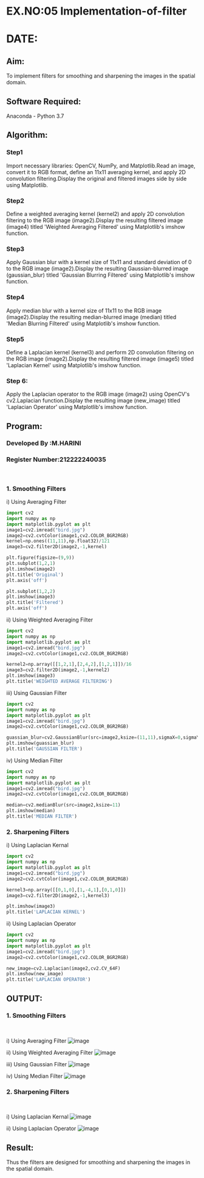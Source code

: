 # EX.NO:05 Implementation-of-filter
# DATE:
## Aim:
To implement filters for smoothing and sharpening the images in the spatial domain.

## Software Required:
Anaconda - Python 3.7

## Algorithm:
### Step1
Import necessary libraries: OpenCV, NumPy, and Matplotlib.Read an image, convert it to RGB format, define an 11x11 averaging kernel, and apply 2D convolution filtering.Display the original and filtered images side by side using Matplotlib.
### Step2
Define a weighted averaging kernel (kernel2) and apply 2D convolution filtering to the RGB image (image2).Display the resulting filtered image (image4) titled 'Weighted Averaging Filtered' using Matplotlib's imshow function.
### Step3
Apply Gaussian blur with a kernel size of 11x11 and standard deviation of 0 to the RGB image (image2).Display the resulting Gaussian-blurred image (gaussian_blur) titled 'Gaussian Blurring Filtered' using Matplotlib's imshow function.
### Step4
Apply median blur with a kernel size of 11x11 to the RGB image (image2).Display the resulting median-blurred image (median) titled 'Median Blurring Filtered' using Matplotlib's imshow function.
### Step5
Define a Laplacian kernel (kernel3) and perform 2D convolution filtering on the RGB image (image2).Display the resulting filtered image (image5) titled 'Laplacian Kernel' using Matplotlib's imshow function.
### Step 6:
Apply the Laplacian operator to the RGB image (image2) using OpenCV's cv2.Laplacian function.Display the resulting image (new_image) titled 'Laplacian Operator' using Matplotlib's imshow function.
## Program:
### Developed By   :M.HARINI
### Register Number:212222240035
</br>

### 1. Smoothing Filters

i) Using Averaging Filter
```Python
import cv2
import numpy as np
import matplotlib.pyplot as plt
image1=cv2.imread("bird.jpg")
image2=cv2.cvtColor(image1,cv2.COLOR_BGR2RGB)
kernel=np.ones((11,11),np.float32)/121
image3=cv2.filter2D(image2,-1,kernel)

plt.figure(figsize=(9,9))
plt.subplot(1,2,1)
plt.imshow(image2)
plt.title('Original')
plt.axis('off')

plt.subplot(1,2,2)
plt.imshow(image3)
plt.title('Filtered')
plt.axis('off')

```
ii) Using Weighted Averaging Filter
```Python
import cv2
import numpy as np
import matplotlib.pyplot as plt
image1=cv2.imread("bird.jpg")
image2=cv2.cvtColor(image1,cv2.COLOR_BGR2RGB)

kernel2=np.array([[1,2,1],[2,4,2],[1,2,1]])/16
image3=cv2.filter2D(image2,-1,kernel2)
plt.imshow(image3)
plt.title('WEIGHTED AVERAGE FILTERING')

```
iii) Using Gaussian Filter
```Python
import cv2
import numpy as np
import matplotlib.pyplot as plt
image1=cv2.imread("bird.jpg")
image2=cv2.cvtColor(image1,cv2.COLOR_BGR2RGB)

guassian_blur=cv2.GaussianBlur(src=image2,ksize=(11,11),sigmaX=0,sigmaY=0)
plt.imshow(guassian_blur)
plt.title('GAUSSIAN FILTER')

```
iv) Using Median Filter
```Python
import cv2
import numpy as np
import matplotlib.pyplot as plt
image1=cv2.imread("bird.jpg")
image2=cv2.cvtColor(image1,cv2.COLOR_BGR2RGB)

median=cv2.medianBlur(src=image2,ksize=11)
plt.imshow(median)
plt.title('MEDIAN FILTER')

```

### 2. Sharpening Filters
i) Using Laplacian Kernal
```Python
import cv2
import numpy as np
import matplotlib.pyplot as plt
image1=cv2.imread("bird.jpg")
image2=cv2.cvtColor(image1,cv2.COLOR_BGR2RGB)

kernel3=np.array([[0,1,0],[1,-4,1],[0,1,0]])
image3=cv2.filter2D(image2,-1,kernel3)

plt.imshow(image3)
plt.title('LAPLACIAN KERNEL')

```
ii) Using Laplacian Operator
```Python
import cv2
import numpy as np
import matplotlib.pyplot as plt
image1=cv2.imread("bird.jpg")
image2=cv2.cvtColor(image1,cv2.COLOR_BGR2RGB)

new_image=cv2.Laplacian(image2,cv2.CV_64F)
plt.imshow(new_image)
plt.title('LAPLACIAN OPERATOR')

```

## OUTPUT:
### 1. Smoothing Filters
</br>

i) Using Averaging Filter
![image](https://github.com/gpavana/Implementation-of-filter/assets/118787343/ead20c27-783e-47e7-9316-80b9c770811c)

ii) Using Weighted Averaging Filter
![image](https://github.com/gpavana/Implementation-of-filter/assets/118787343/850d5e20-ec80-4fe3-be8b-c0baf878322f)

iii) Using Gaussian Filter
![image](https://github.com/gpavana/Implementation-of-filter/assets/118787343/3c44acc4-5e42-4007-b153-dffac6acac0b)

iv) Using Median Filter
![image](https://github.com/gpavana/Implementation-of-filter/assets/118787343/e7543bfe-66cf-4429-b592-d8457dab89d2)

### 2. Sharpening Filters
</br>

i) Using Laplacian Kernal
![image](https://github.com/gpavana/Implementation-of-filter/assets/118787343/f4b45a88-8788-4551-9356-81374f7ad01f)

ii) Using Laplacian Operator
![image](https://github.com/gpavana/Implementation-of-filter/assets/118787343/32aa4b22-46b6-4578-bb7c-a43ee7957d93)

## Result:
Thus the filters are designed for smoothing and sharpening the images in the spatial domain.
